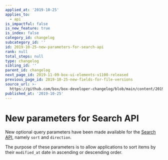 ```yaml
---
applied_at: '2019-10-25'
applies_to:
  - api
is_impactful: false
is_new_feature: true
is_index: false
category_id: changelog
subcategory_id: ''
id: 2019-10-25-new-parameters-for-search-api
rank: null
total_steps: null
type: changelog
sibling_id: ''
parent_id: changelog
next_page_id: 2019-11-09-box-ui-elements-v1100-released
previous_page_id: 2019-10-25-new-fields-for-file-versions
source_url: >-
  https://github.com/box/box-developer-changelog/blob/main/content/2019/10-25-new-parameters-for-search-api.md
published_at: '2019-10-25'
---
```

# New parameters for Search API

New optional query parameters have been made available for the
[Search API](e://get-search), namely `sort` and `direction`.

The purpose of these parameters is to allow applications to sort items by their
`modified_at` date in ascending or descending order.